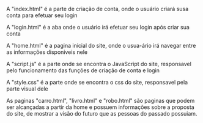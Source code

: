 A "index.html" é a parte de criação de conta, onde o usuário  criará susa conta para efetuar seu login

A "login.html" é a aba onde o usuário irá efetuar seu login após criar sua conta

A "home.html" é a pagina inicial do site, onde o usua-ário irá navegar entre as informações disponiveis nele

A "script.js" é a parte onde se encontra o JavaScript do site, responsavel pelo funcionamento das funções de criação de conta e login

A "style.css" é a parte onde se encontra o css do site, responsavel pela parte visual dele

As paginas "carro.html", "livro.html" e "robo.html" são paginas que podem ser alcançadas a partir da home e possuem informações sobre a proposta do site, de mostrar a visão do futuro que as pessoas do passado possuiam.